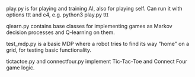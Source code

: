 play.py is for playing and training AI, also for playing self.  Can run it with options ttt and c4, e.g. python3 play.py ttt

qlearn.py contains base classes for implementing games as Markov decision processes and Q-learning on them.

test_mdp.py is a basic MDP where a robot tries to find its way "home" on a grid, for testing basic functionality.

tictactoe.py and connectfour.py implement Tic-Tac-Toe and Connect Four game logic.
